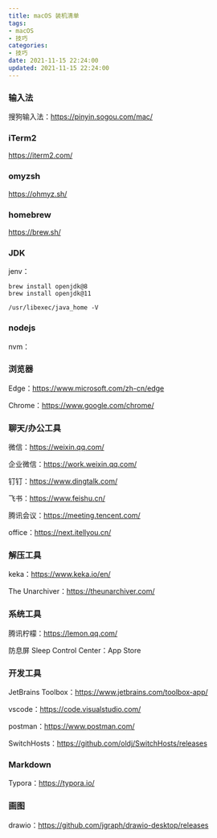 ```yaml
---
title: macOS 装机清单
tags:
- macOS
- 技巧
categories:
- 技巧
date: 2021-11-15 22:24:00
updated: 2021-11-15 22:24:00
---
```


### 输入法

搜狗输入法：https://pinyin.sogou.com/mac/

### iTerm2

https://iterm2.com/

<!-- more -->

### omyzsh

https://ohmyz.sh/

### homebrew

https://brew.sh/

### JDK

jenv：

```
brew install openjdk@8
brew install openjdk@11

/usr/libexec/java_home -V
```

### nodejs

nvm：

### 浏览器

Edge：https://www.microsoft.com/zh-cn/edge

Chrome：https://www.google.com/chrome/

### 聊天/办公工具

微信：https://weixin.qq.com/

企业微信：https://work.weixin.qq.com/

钉钉：https://www.dingtalk.com/

飞书：https://www.feishu.cn/

腾讯会议：https://meeting.tencent.com/

office：https://next.itellyou.cn/

### 解压工具

keka：https://www.keka.io/en/

The Unarchiver：https://theunarchiver.com/

### 系统工具

腾讯柠檬：https://lemon.qq.com/

防息屏 Sleep Control Center：App Store

### 开发工具

JetBrains Toolbox：https://www.jetbrains.com/toolbox-app/

vscode：https://code.visualstudio.com/

postman：https://www.postman.com/

SwitchHosts：https://github.com/oldj/SwitchHosts/releases

### Markdown

Typora：https://typora.io/

### 画图

drawio：https://github.com/jgraph/drawio-desktop/releases
